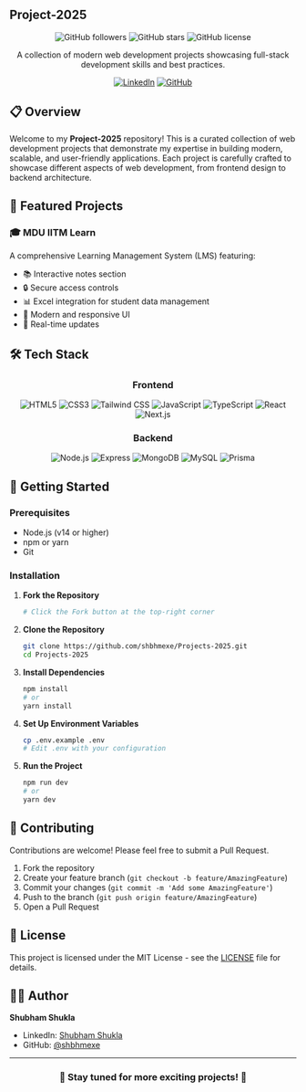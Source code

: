 ## Project-2025

<div align="center">

![GitHub followers](https://img.shields.io/github/followers/shbhmexe?style=social)
![GitHub stars](https://img.shields.io/github/stars/shbhmexe/Projects-2025?style=social)
![GitHub license](https://img.shields.io/github/license/shbhmexe/Projects-2025)

A collection of modern web development projects showcasing full-stack development skills and best practices.

[![LinkedIn](https://img.shields.io/badge/LinkedIn-Connect-blue)](https://www.linkedin.com/in/shubham-shukla-62095032a/)
[![GitHub](https://img.shields.io/badge/GitHub-Follow-black)](https://github.com/shbhmexe)

</div>

## 📋 Overview

Welcome to my **Project-2025** repository! This is a curated collection of web development projects that demonstrate my expertise in building modern, scalable, and user-friendly applications. Each project is carefully crafted to showcase different aspects of web development, from frontend design to backend architecture.

## 🎯 Featured Projects

### 🎓 MDU IITM Learn
A comprehensive Learning Management System (LMS) featuring:
- 📚 Interactive notes section
- 🔒 Secure access controls
- 📊 Excel integration for student data management
- 🎨 Modern and responsive UI
- 🔄 Real-time updates

## 🛠️ Tech Stack

<div align="center">

### Frontend
![HTML5](https://img.shields.io/badge/HTML5-E34F26?style=for-the-badge&logo=html5&logoColor=white)
![CSS3](https://img.shields.io/badge/CSS3-1572B6?style=for-the-badge&logo=css3&logoColor=white)
![Tailwind CSS](https://img.shields.io/badge/Tailwind_CSS-38B2AC?style=for-the-badge&logo=tailwind-css&logoColor=white)
![JavaScript](https://img.shields.io/badge/JavaScript-F7DF1E?style=for-the-badge&logo=javascript&logoColor=black)
![TypeScript](https://img.shields.io/badge/TypeScript-007ACC?style=for-the-badge&logo=typescript&logoColor=white)
![React](https://img.shields.io/badge/React-20232A?style=for-the-badge&logo=react&logoColor=61DAFB)
![Next.js](https://img.shields.io/badge/Next.js-000000?style=for-the-badge&logo=next.js&logoColor=white)

### Backend
![Node.js](https://img.shields.io/badge/Node.js-339933?style=for-the-badge&logo=node.js&logoColor=white)
![Express](https://img.shields.io/badge/Express-000000?style=for-the-badge&logo=express&logoColor=white)
![MongoDB](https://img.shields.io/badge/MongoDB-4EA94B?style=for-the-badge&logo=mongodb&logoColor=white)
![MySQL](https://img.shields.io/badge/MySQL-4479A1?style=for-the-badge&logo=mysql&logoColor=white)
![Prisma](https://img.shields.io/badge/Prisma-2D3748?style=for-the-badge&logo=prisma&logoColor=white)

</div>

## 🚀 Getting Started

### Prerequisites
- Node.js (v14 or higher)
- npm or yarn
- Git

### Installation

1. **Fork the Repository**
   ```bash
   # Click the Fork button at the top-right corner
   ```

2. **Clone the Repository**
   ```bash
   git clone https://github.com/shbhmexe/Projects-2025.git
   cd Projects-2025
   ```

3. **Install Dependencies**
   ```bash
   npm install
   # or
   yarn install
   ```

4. **Set Up Environment Variables**
   ```bash
   cp .env.example .env
   # Edit .env with your configuration
   ```

5. **Run the Project**
   ```bash
   npm run dev
   # or
   yarn dev
   ```

## 🤝 Contributing

Contributions are welcome! Please feel free to submit a Pull Request.

1. Fork the repository
2. Create your feature branch (`git checkout -b feature/AmazingFeature`)
3. Commit your changes (`git commit -m 'Add some AmazingFeature'`)
4. Push to the branch (`git push origin feature/AmazingFeature`)
5. Open a Pull Request

## 📝 License

This project is licensed under the MIT License - see the [LICENSE](LICENSE) file for details.

## 👨‍💻 Author

**Shubham Shukla**
- LinkedIn: [Shubham Shukla](https://www.linkedin.com/in/shubham-shukla-62095032a/)
- GitHub: [@shbhmexe](https://github.com/shbhmexe)

---

<div align="center">
  
### 🌟 Stay tuned for more exciting projects! 🌟

</div>
